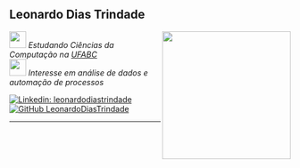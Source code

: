 <h2> Leonardo Dias Trindade </h2>

<img align='right' src="https://media0.giphy.com/media/3oKIPEqDGUULpEU0aQ/giphy.gif" width="230">

<p><em><img src="https://media4.giphy.com/media/kC33l13S3EwkP1uslB/giphy.gif" width="30"> Estudando Ciências da Computação na <a href="https://www.ufabc.edu.br/">UFABC</a>
</br>
<img src="https://media0.giphy.com/media/OJTxHkKwcM5lfi2OnW/giphy.gif" width="30"> Interesse em análise de dados e automação de processos </em></p>

[![Linkedin: leonardodiastrindade](https://img.shields.io/badge/-leonardodiastrindade-blue?style=flat-square&logo=Linkedin&logoColor=white&link=https://www.linkedin.com/in/leonardodiastrindade/)](https://www.linkedin.com/in/leonardodiastrindade)
[![GitHub LeonardoDiasTrindade](https://img.shields.io/github/followers/LeoDiasTrindade?label=follow&style=social)](https://github.com/LeoDiasTrindade)

---
